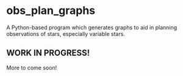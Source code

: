 # obs_plan_graphs
A Python-based program which generates graphs to aid in planning observations of stars, especially variable stars.

## WORK IN PROGRESS!
More to come soon!

